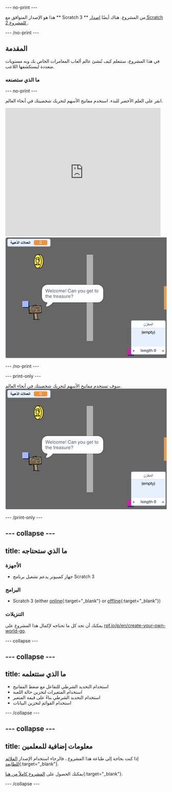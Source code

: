 \--- no-print \---

هذا هو الإصدار المتوافق مع ** Scratch 3 ** من المشروع. هناك أيضًا [ إصدار Scratch 2 للمشروع ](https://projects.raspberrypi.org/en/projects/create-your-own-world-scratch2).

\--- /no-print \---

## المقدمة

في هذا المشروع، ستتعلم كيف تُنشئ عالم ألعاب المغامرات الخاص بك وبه مستويات متعددة ليستكشفها اللاعب.

### ما الذي ستصنعه

\--- no-print \---

انقر على العلم الأخضر للبدء. استخدم مفاتيح الأسهم لتحريك شخصيتك في أنحاء العالم.

<div class="scratch-preview">
  <iframe allowtransparency="true" width="485" height="402" src="https://scratch.mit.edu/projects/embed/258757783/?autostart=false" frameborder="0" scrolling="no"></iframe>
  <img src="images/showcase.png">
</div>

\--- /no-print \---

\--- print-only \---

سوف تستخدم مفاتيح الأسهم لتحريك شخصيتك في أنحاء العالم. ![showcase.png](images/showcase.png)

\--- /print-only \---

## \--- collapse \---

## title: ما الذي ستحتاجه

### الأجهزة

- جهاز كمبيوتر يدعم تشغيل برنامج Scratch 3

### البرامج

- Scratch 3 (either [online](https://rpf.io/scratchon){:target="_blank"} or [offline](https://rpf.io/scratchoff){:target="_blank"})

### التنزيلات

يمكنك أن تجد كل ما تحتاجه لإكمال هذا المشروع على [rpf.io/p/en/create-your-own-world-go](https://rpf.io/p/en/create-your-own-world-go).

\--- collapse \---

## \--- collapse \---

## title: ما الذي ستتعلمه

- استخدام التحديد الشرطي للتفاعل مع ضغط المفاتيح
- استخدام المتغيرات لتخزين حالة اللعبة
- استخدام التحديد الشرطي بناءً على قيمة المتغير
- استخدام القوائم لتخزين البيانات

\--- /collapse \---

## \--- collapse \---

## title: معلومات إضافية للمعلمين

إذا كنت بحاجة إلى طباعة هذا المشروع ، فالرجاء استخدام الإصدار [الملائم للطابعة](https://projects.raspberrypi.org/en/projects/create-your-own-world/print){:target="_blank"}.

يمكنك الحصول على [المشروع كاملاً من هنا](https://rpf.io/p/en/create-your-own-world-get){:target="_blank"}.

\--- /collapse \---